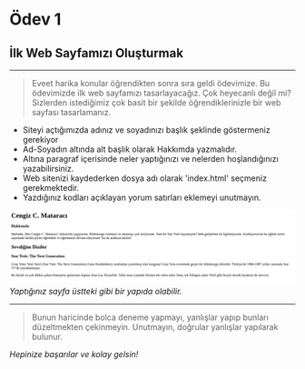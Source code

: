 # Ödev 1

## İlk Web Sayfamızı Oluşturmak

---

> Eveet harika konular öğrendikten sonra sıra geldi ödevimize. Bu ödevimizde ilk web sayfamızı tasarlayacağız. Çok heyecanlı değil mi? Sizlerden istediğimiz çok basit bir şekilde öğrendiklerinizle bir web sayfası tasarlamanız.

* Siteyi açtığımızda adınız ve soyadınızı başlık şeklinde göstermeniz gerekiyor
* Ad-Soyadın altında alt başlık olarak Hakkımda yazmalıdır.
* Altına paragraf içerisinde neler yaptığınızı ve nelerden hoşlandığınızı yazabilirsiniz.
* Web sitenizi kaydederken dosya adı olarak 'index.html' seçmeniz gerekmektedir.
* Yazdığınız kodları açıklayan yorum satırları eklemeyi unutmayın.

![First Web Page](./firstwebpage.png)
_Yaptığınız sayfa üstteki gibi bir yapıda olabilir._

---

> Bunun haricinde bolca deneme yapmayı, yanlışlar yapıp bunları düzeltmekten çekinmeyin. Unutmayın, doğrular yanlışlar yapılarak bulunur.

_Hepinize başarılar ve kolay gelsin!_